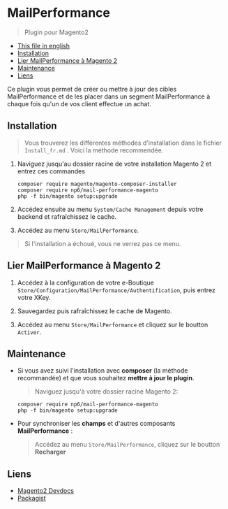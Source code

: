 # MailPerformance
> Plugin pour Magento2

* [This file in english](https://github.com/tym17/MPerf-Magento2/blob/Release/README.md)
* [Installation](#installation)
* [Lier MailPerformance à Magento 2](#lier-mailperformance-à-magento-2)
* [Maintenance](#maintenance)
* [Liens](#liens)

Ce plugin vous permet de créer ou mettre à jour des cibles MailPerformance et de les placer dans un segment MailPerformance à chaque fois qu'un de vos client effectue un achat.
## Installation
> Vous trouverez les différentes méthodes d'installation dans le fichier  `Ìnstall_fr.md` . Voici la méthode recommendée.

1. Naviguez jusqu'au dossier racine de votre installation Magento 2 et entrez ces commandes

   ```shell
   composer require magento/magento-composer-installer
   composer require np6/mail-performance-magento
   php -f bin/magento setup:upgrade
   ```

2. Accédez ensuite au menu `System/Cache Management` depuis votre backend et rafraîchissez le cache.

3. Accédez au menu `Store/MailPerformance`.
> Si l'installation a échoué, vous ne verrez pas ce menu.

## Lier MailPerformance à Magento 2

1. Accédez à la configuration de votre e-Boutique  `Store/Configuration/MailPerformance/Authentification`, puis entrez votre XKey.

2. Sauvegardez puis rafraîchissez le cache de Magento.

3. Accédez au menu `Store/MailPerformance` et cliquez sur le boutton  `Activer`.

## Maintenance

* Si vous avez suivi l'installation avec **composer** (la méthode recommandée) et que vous souhaitez **mettre à jour le plugin**.
  > Naviguez jusqu'à votre dossier racine Magento 2:
  ```shell
  composer require np6/mail-performance-magento
  php -f bin/magento setup:upgrade
  ```

* Pour synchroniser les **champs** et d'autres composants  **MailPerformance** :
  > Accédez au menu `Store/MailPerformance`, cliquez sur le boutton  **Recharger**

## Liens

* [Magento2 Devdocs](http://devdocs.magento.com/)
* [Packagist](https://packagist.org/packages/tym17/mail-performance)
